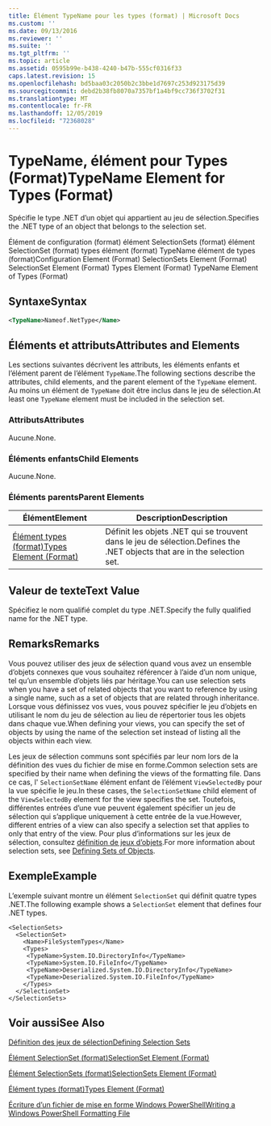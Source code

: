 ```yaml
---
title: Élément TypeName pour les types (format) | Microsoft Docs
ms.custom: ''
ms.date: 09/13/2016
ms.reviewer: ''
ms.suite: ''
ms.tgt_pltfrm: ''
ms.topic: article
ms.assetid: 0595b99e-b438-4240-b47b-555cf0316f33
caps.latest.revision: 15
ms.openlocfilehash: bd5baa03c2050b2c3bbe1d7697c253d923175d39
ms.sourcegitcommit: debd2b38fb8070a7357bf1a4bf9cc736f3702f31
ms.translationtype: MT
ms.contentlocale: fr-FR
ms.lasthandoff: 12/05/2019
ms.locfileid: "72368028"
---
```

# <a name="typename-element-for-types-format"></a><span data-ttu-id="3feae-102">TypeName, élément pour Types (Format)</span><span class="sxs-lookup"><span data-stu-id="3feae-102">TypeName Element for Types (Format)</span></span>

<span data-ttu-id="3feae-103">Spécifie le type .NET d’un objet qui appartient au jeu de sélection.</span><span class="sxs-lookup"><span data-stu-id="3feae-103">Specifies the .NET type of an object that belongs to the selection set.</span></span>

<span data-ttu-id="3feae-104">Élément de configuration (format) élément SelectionSets (format) élément SelectionSet (format) types élément (format) TypeName élément de types (format)</span><span class="sxs-lookup"><span data-stu-id="3feae-104">Configuration Element (Format) SelectionSets Element (Format) SelectionSet Element (Format) Types Element (Format) TypeName Element of Types (Format)</span></span>

## <a name="syntax"></a><span data-ttu-id="3feae-105">Syntaxe</span><span class="sxs-lookup"><span data-stu-id="3feae-105">Syntax</span></span>

```xml
<TypeName>Nameof.NetType</Name>
```

## <a name="attributes-and-elements"></a><span data-ttu-id="3feae-106">Éléments et attributs</span><span class="sxs-lookup"><span data-stu-id="3feae-106">Attributes and Elements</span></span>

<span data-ttu-id="3feae-107">Les sections suivantes décrivent les attributs, les éléments enfants et l’élément parent de l’élément `TypeName`.</span><span class="sxs-lookup"><span data-stu-id="3feae-107">The following sections describe the attributes, child elements, and the parent element of the `TypeName` element.</span></span> <span data-ttu-id="3feae-108">Au moins un élément de `TypeName` doit être inclus dans le jeu de sélection.</span><span class="sxs-lookup"><span data-stu-id="3feae-108">At least one `TypeName` element must be included in the selection set.</span></span>

### <a name="attributes"></a><span data-ttu-id="3feae-109">Attributs</span><span class="sxs-lookup"><span data-stu-id="3feae-109">Attributes</span></span>

<span data-ttu-id="3feae-110">Aucune.</span><span class="sxs-lookup"><span data-stu-id="3feae-110">None.</span></span>

### <a name="child-elements"></a><span data-ttu-id="3feae-111">Éléments enfants</span><span class="sxs-lookup"><span data-stu-id="3feae-111">Child Elements</span></span>

<span data-ttu-id="3feae-112">Aucune.</span><span class="sxs-lookup"><span data-stu-id="3feae-112">None.</span></span>

### <a name="parent-elements"></a><span data-ttu-id="3feae-113">Éléments parents</span><span class="sxs-lookup"><span data-stu-id="3feae-113">Parent Elements</span></span>

|<span data-ttu-id="3feae-114">Élément</span><span class="sxs-lookup"><span data-stu-id="3feae-114">Element</span></span>|<span data-ttu-id="3feae-115">Description</span><span class="sxs-lookup"><span data-stu-id="3feae-115">Description</span></span>|
|-------------|-----------------|
|[<span data-ttu-id="3feae-116">Élément types (format)</span><span class="sxs-lookup"><span data-stu-id="3feae-116">Types Element (Format)</span></span>](./types-element-for-selectionset-format.md)|<span data-ttu-id="3feae-117">Définit les objets .NET qui se trouvent dans le jeu de sélection.</span><span class="sxs-lookup"><span data-stu-id="3feae-117">Defines the .NET objects that are in the selection set.</span></span>|

## <a name="text-value"></a><span data-ttu-id="3feae-118">Valeur de texte</span><span class="sxs-lookup"><span data-stu-id="3feae-118">Text Value</span></span>

<span data-ttu-id="3feae-119">Spécifiez le nom qualifié complet du type .NET.</span><span class="sxs-lookup"><span data-stu-id="3feae-119">Specify the fully qualified name for the .NET type.</span></span>

## <a name="remarks"></a><span data-ttu-id="3feae-120">Remarks</span><span class="sxs-lookup"><span data-stu-id="3feae-120">Remarks</span></span>

<span data-ttu-id="3feae-121">Vous pouvez utiliser des jeux de sélection quand vous avez un ensemble d’objets connexes que vous souhaitez référencer à l’aide d’un nom unique, tel qu’un ensemble d’objets liés par héritage.</span><span class="sxs-lookup"><span data-stu-id="3feae-121">You can use selection sets when you have a set of related objects that you want to reference by using a single name, such as a set of objects that are related through inheritance.</span></span> <span data-ttu-id="3feae-122">Lorsque vous définissez vos vues, vous pouvez spécifier le jeu d’objets en utilisant le nom du jeu de sélection au lieu de répertorier tous les objets dans chaque vue.</span><span class="sxs-lookup"><span data-stu-id="3feae-122">When defining your views, you can specify the set of objects by using the name of the selection set instead of listing all the objects within each view.</span></span>

<span data-ttu-id="3feae-123">Les jeux de sélection communs sont spécifiés par leur nom lors de la définition des vues du fichier de mise en forme.</span><span class="sxs-lookup"><span data-stu-id="3feae-123">Common selection sets are specified by their name when defining the views of the formatting file.</span></span> <span data-ttu-id="3feae-124">Dans ce cas, l' `SelectionSetName` élément enfant de l’élément `ViewSelectedBy` pour la vue spécifie le jeu.</span><span class="sxs-lookup"><span data-stu-id="3feae-124">In these cases, the `SelectionSetName` child element of the `ViewSelectedBy` element for the view specifies the set.</span></span> <span data-ttu-id="3feae-125">Toutefois, différentes entrées d’une vue peuvent également spécifier un jeu de sélection qui s’applique uniquement à cette entrée de la vue.</span><span class="sxs-lookup"><span data-stu-id="3feae-125">However, different entries of a view can also specify a selection set that applies to only that entry of the view.</span></span> <span data-ttu-id="3feae-126">Pour plus d’informations sur les jeux de sélection, consultez [définition de jeux d’objets](./defining-selection-sets.md).</span><span class="sxs-lookup"><span data-stu-id="3feae-126">For more information about selection sets, see [Defining Sets of Objects](./defining-selection-sets.md).</span></span>

## <a name="example"></a><span data-ttu-id="3feae-127">Exemple</span><span class="sxs-lookup"><span data-stu-id="3feae-127">Example</span></span>

<span data-ttu-id="3feae-128">L’exemple suivant montre un élément `SelectionSet` qui définit quatre types .NET.</span><span class="sxs-lookup"><span data-stu-id="3feae-128">The following example shows a `SelectionSet` element that defines four .NET types.</span></span>

```
<SelectionSets>
  <SelectionSet>
    <Name>FileSystemTypes</Name>
    <Types>
     <TypeName>System.IO.DirectoryInfo</TypeName>
     <TypeName>System.IO.FileInfo</TypeName>
     <TypeName>Deserialized.System.IO.DirectoryInfo</TypeName>
     <TypeName>Deserialized.System.IO.FileInfo</TypeName>
    </Types>
  </SelectionSet>
</SelectionSets>
```

## <a name="see-also"></a><span data-ttu-id="3feae-129">Voir aussi</span><span class="sxs-lookup"><span data-stu-id="3feae-129">See Also</span></span>

[<span data-ttu-id="3feae-130">Définition des jeux de sélection</span><span class="sxs-lookup"><span data-stu-id="3feae-130">Defining Selection Sets</span></span>](./defining-selection-sets.md)

[<span data-ttu-id="3feae-131">Élément SelectionSet (format)</span><span class="sxs-lookup"><span data-stu-id="3feae-131">SelectionSet Element (Format)</span></span>](./selectionset-element-format.md)

[<span data-ttu-id="3feae-132">Élément SelectionSets (format)</span><span class="sxs-lookup"><span data-stu-id="3feae-132">SelectionSets Element (Format)</span></span>](./selectionsets-element-format.md)

[<span data-ttu-id="3feae-133">Élément types (format)</span><span class="sxs-lookup"><span data-stu-id="3feae-133">Types Element (Format)</span></span>](./types-element-for-selectionset-format.md)

[<span data-ttu-id="3feae-134">Écriture d’un fichier de mise en forme Windows PowerShell</span><span class="sxs-lookup"><span data-stu-id="3feae-134">Writing a Windows PowerShell Formatting File</span></span>](./writing-a-powershell-formatting-file.md)
